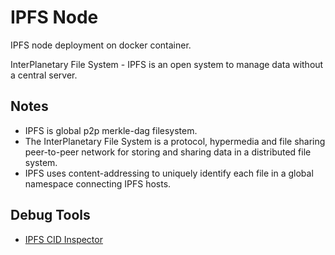 # IPFS Node

IPFS node deployment on docker container.

InterPlanetary File System - IPFS is an open system to manage data without a central server.

## Notes

- IPFS is global p2p merkle-dag filesystem.
- The InterPlanetary File System is a protocol, hypermedia and file sharing peer-to-peer network for storing and sharing data in a distributed file system.
- IPFS uses content-addressing to uniquely identify each file in a global namespace connecting IPFS hosts.

## Debug Tools

- [IPFS CID Inspector](https://cid.ipfs.tech/)
